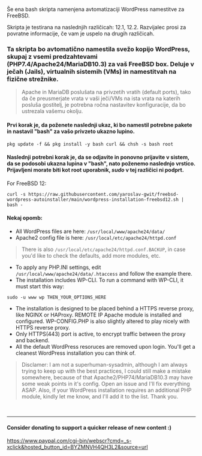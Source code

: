 Še ena bash skripta namenjena avtomatizaciji WordPress namestitve za FreeBSD.

Skripta je testirana na naslednjih različicah: 12.1, 12.2. Razvijalec prosi za povratne informacije, če vam je uspelo na drugih različicah.

### Ta skripta bo avtomatično namestila svežo kopijo WordPress, skupaj z vsemi predzahtevami (PHP7.4/Apache24/MariaDB10.3) za vaš FreeBSD box. Deluje v ječah (Jails), virtualnih sistemih (VMs) in namestitvah na fizične strežnike.
> Apache in MariaDB poslušata na privzetih vratih (default ports), tako da če preusmerjate vrata v vaši ječi/VMs na ista vrata na katerih posluša gostitelj, je potrebna ročna nastavitev konfiguracije, da bo ustrezala vašemu okolju.

#### Prvi korak je, da poženete naslednji ukaz, ki bo namestil potrebne pakete in nastavil "bash" za vašo privzeto ukazno lupino.
```
pkg update -f && pkg install -y bash curl && chsh -s bash root
```

#### Naslednji potrebni korak je, da se odjavite in ponovno prijavite v sistem, da se podosobi ukazna lupina v "bash", nato poženemo naslednjo vrstico. Prijavljeni morate biti kot root uporabnik, *sudo* v tej različici ni podprt.
For FreeBSD 12:<br>
```
curl -s https://raw.githubusercontent.com/yaroslav-gwit/freebsd-wordpress-autoinstaller/main/wordpress-installation-freebsd12.sh | bash -
```

#### Nekaj opomb:
- All WordPress files are here: <code>/usr/local/www/apache24/data/</code>
- Apache2 config file is here: <code>/usr/local/etc/apache24/httpd.conf</code>
> There is also <code>/usr/local/etc/apache24/httpd.conf.BACKUP</code>, in case you'd like to check the defaults, add more modules, etc.
- To apply any PHP.INI settings, edit <code>/usr/local/www/apache24/data/.htaccess</code> and follow the example there.
- The installation includes WP-CLI. To run a command with WP-CLI, it must start this way:<br>
```
sudo -u www wp THEN_YOUR_OPTIONS_HERE
```
- The installation is designed to be placed behind a HTTPS reverse proxy, like NGINX or HAProxy. REMOTE IP Apache module is installed and configured. WP-CONFIG.PHP is also slightly altered to play nicely with HTTPS reverse proxy.
- Only HTTPS(443) port is active, to encrypt traffic between the proxy and backend.
- All the default WordPress resoruces are removed upon login. You'll get a cleanest WordPress installation you can think of.

> Disclamer: I am not a superhuman-sysadmin, although I am always trying to keep up with the best practices, I could still make a mistake somewhere, because of that Apache2/PHP74/MariaDB10.3 may have some weak points in it's config. Open an issue and I'll fix everything ASAP. Also, if your WordPress installation requires an additional PHP module, kindly let me know, and I'll add it to the list. Thank you.

<br>
<hr>

#### Consider donating to support a quicker release of new content :)
https://www.paypal.com/cgi-bin/webscr?cmd=_s-xclick&hosted_button_id=BYZMNVH4QH3L2&source=url
